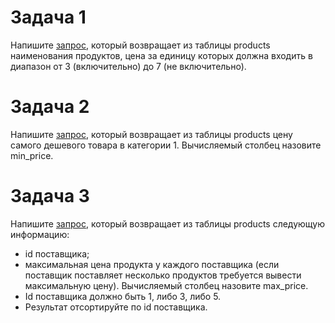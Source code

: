 # Задача 1

Напишите [запрос](task_5_1.sql), который возвращает из таблицы products наименования продуктов, цена за единицу которых должна входить в диапазон от 3 (включительно) до 7 (не включительно).

# Задача 2

Напишите [запрос](task_5_2.sql), который возвращает из таблицы products цену самого дешевого товара в категории 1. Вычисляемый столбец назовите min_price.

# Задача 3

Напишите [запрос](task_5_3.sql), который возвращает из таблицы products следующую информацию:
- id поставщика;
- максимальная цена продукта у каждого поставщика (если поставщик поставляет несколько продуктов требуется вывести максимальную цену). Вычисляемый столбец назовите max_price.
- Id поставщика должно быть 1, либо 3, либо 5.
- Результат отсортируйте по id поставщика.